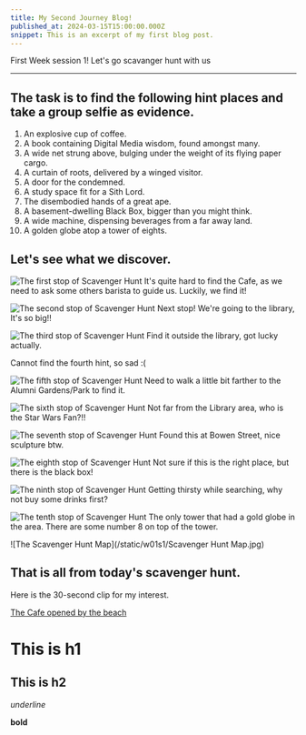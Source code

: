 ```yaml
---
title: My Second Journey Blog!
published_at: 2024-03-15T15:00:00.000Z
snippet: This is an excerpt of my first blog post.
---
```


First Week session 1!
Let's go scavanger hunt with us

---

## The task is to find the following hint places and take a group selfie as evidence.

1. An explosive cup of coffee.
2. A book containing Digital Media wisdom, found amongst many.
3. A wide net strung above, bulging under the weight of its flying paper cargo.
4. A curtain of roots, delivered by a winged visitor.
5. A door for the condemned.
6. A study space fit for a Sith Lord.
7. The disembodied hands of a great ape.
8. A basement-dwelling Black Box, bigger than you might think.
9. A wide machine, dispensing beverages from a far away land.
10. A golden globe atop a tower of eights.

## Let's see what we discover.

![The first stop of Scavenger Hunt](/static/w01s1/01.jpg)
It's quite hard to find the Cafe, as we need to ask some others barista to guide us. Luckily, we find it!

![The second stop of Scavenger Hunt](/static/w01s1/02.jpg)
Next stop! We're going to the library, It's so big!!

![The third stop of Scavenger Hunt](/static/w01s1/03.jpg)
Find it outside the library, got lucky actually.

Cannot find the fourth hint, so sad :(

![The fifth stop of Scavenger Hunt](/static/w01s1/05.jpg)
Need to walk a little bit farther to the Alumni Gardens/Park to find it.

![The sixth stop of Scavenger Hunt](/static/w01s1/06.jpg)
Not far from the Library area, who is the Star Wars Fan?!!

![The seventh stop of Scavenger Hunt](/static/w01s1/07.jpg)
Found this at Bowen Street, nice sculpture btw.

![The eighth stop of Scavenger Hunt](/static/w01s1/08.jpg)
Not sure if this is the right place, but there is the black box!

![The ninth stop of Scavenger Hunt](/static/w01s1/09.jpg)
Getting thirsty while searching, why not buy some drinks first?

![The tenth stop of Scavenger Hunt](/static/w01s1/10.jpg)
The only tower that had a gold globe in the area. There are some number 8 on top of the tower.

![The Scavenger Hunt Map](/static/w01s1/Scavenger Hunt Map.jpg)

## That is all from today's scavenger hunt.

Here is the 30-second clip for my interest.

[The Cafe opened by the beach](https://youtu.be/jlV9Of-jkTI.com)

# This is h1

## This is h2

_underline_

**bold**
